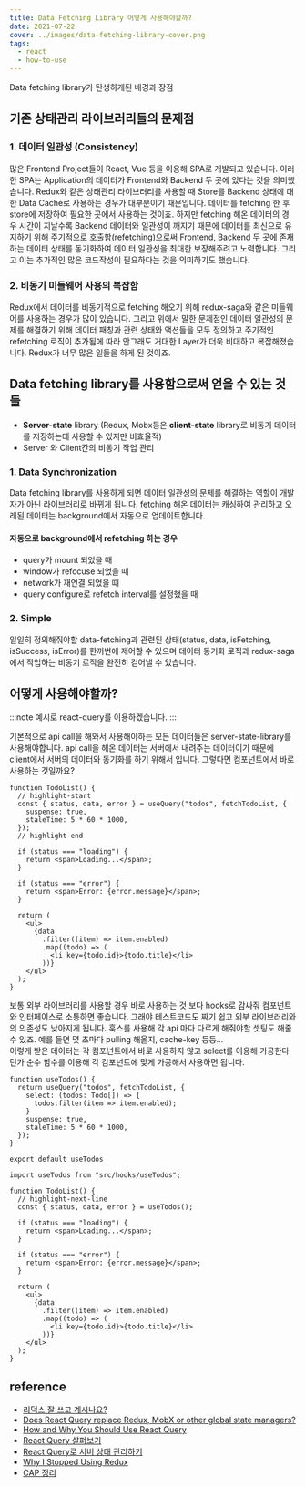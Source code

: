 ```yaml
---
title: Data Fetching Library 어떻게 사용해야할까?
date: 2021-07-22
cover: ../images/data-fetching-library-cover.png
tags:
  - react
  - how-to-use
---
```


Data fetching library가 탄생하게된 배경과 장점

<!--truncate-->

## 기존 상태관리 라이브러리들의 문제점

### 1. 데이터 일관성 (Consistency)

많은 Frontend Project들이 React, Vue 등을 이용해 SPA로 개발되고 있습니다. 이러한 SPA는 Application의 데이터가 Frontend와 Backend 두 곳에 있다는 것을 의미했습니다. Redux와 같은 상태관리 라이브러리를 사용할 때 Store를 Backend 상태에 대한 Data Cache로 사용하는 경우가 대부분이기 때문입니다. 데이터를 fetching 한 후 store에 저장하여 필요한 곳에서 사용하는 것이죠. 하지만 fetching 해온 데이터의 경우 시간이 지날수록 Backend 데이터와 일관성이 깨지기 때문에 데이터를 최신으로 유지하기 위해 주기적으로 호출함(refetching)으로써 Frontend, Backend 두 곳에 존재하는 데이터 상태를 동기화하여 데이터 일관성을 최대한 보장해주려고 노력합니다. 그리고 이는 추가적인 많은 코드작성이 필요하다는 것을 의미하기도 했습니다.

### 2. 비동기 미들웨어 사용의 복잡함

Redux에서 데이터를 비동기적으로 fetching 해오기 위해 redux-saga와 같은 미들웨어를 사용하는 경우가 많이 있습니다. 그리고 위에서 말한 문제점인 데이터 일관성의 문제를 해결하기 위해 데이터 패칭과 관련 상태와 액션들을 모두 정의하고 주기적인 refetching 로직이 추가됨에 따라 안그래도 거대한 Layer가 더욱 비대하고 복잡해졌습니다. Redux가 너무 많은 일들을 하게 된 것이죠.

## Data fetching library를 사용함으로써 얻을 수 있는 것들

- **Server-state** library (Redux, Mobx등은 **client-state** library로 비동기 데이터를 저장하는데 사용할 수 있지만 비효율적)
- Server 와 Client간의 비동기 작업 관리

### 1. Data Synchronization

Data fetching library를 사용하게 되면 데이터 일관성의 문제를 해결하는 역할이 개발자가 아닌 라이브러리로 바뀌게 됩니다. fetching 해온 데이터는 캐싱하여 관리하고 오래된 데이터는 background에서 자동으로 업데이트합니다.

#### 자동으로 background에서 refetching 하는 경우

- query가 mount 되었을 때
- window가 refocuse 되었을 때
- network가 재연결 되었을 떄
- query configure로 refetch interval를 설정했을 때

### 2. Simple

일일히 정의해줘야할 data-fetching과 관련된 상태(status, data, isFetching, isSuccess, isError)를 한꺼번에 제어할 수 있으며 데이터 동기화 로직과 redux-saga에서 작업하는 비동기 로직을 완전히 걷어낼 수 있습니다.

## 어떻게 사용해야할까?

:::note
예시로 react-query를 이용하겠습니다.
:::

기본적으로 api call을 해와서 사용해야하는 모든 데이터들은 server-state-library를 사용해야합니다. api call을 해온 데이터는 서버에서 내려주는 데이터이기 때문에 client에서 서버의 데이터와 동기화를 하기 위해서 입니다. 그렇다면 컴포넌트에서 바로 사용하는 것일까요?

```tsx title="/src/components/TodoList.tsx"
function TodoList() {
  // highlight-start
  const { status, data, error } = useQuery("todos", fetchTodoList, {
    suspense: true,
    staleTime: 5 * 60 * 1000,
  });
  // highlight-end

  if (status === "loading") {
    return <span>Loading...</span>;
  }

  if (status === "error") {
    return <span>Error: {error.message}</span>;
  }

  return (
    <ul>
      {data
        .filter((item) => item.enabled)
        .map((todo) => (
          <li key={todo.id}>{todo.title}</li>
        ))}
    </ul>
  );
}
```

보통 외부 라이브러리를 사용할 경우 바로 사용하는 것 보다 hooks로 감싸줘 컴포넌트와 인터페이스로 소통하면 좋습니다. 그래야 테스트코드도 짜기 쉽고 외부 라이브러리와의 의존성도 낮아지게 됩니다. 훅스를 사용해 각 api 마다 다르게 해줘야할 셋팅도 해줄 수 있죠. 예를 들면 몇 초마다 pulling 해올지, cache-key 등등...  
이렇게 받은 데이터는 각 컴포넌트에서 바로 사용하지 않고 select를 이용해 가공한다던가 순수 함수를 이용해 각 컴포넌트에 맞게 가공해서 사용하면 됩니다.

```tsx title="/src/hooks/useTodos"
function useTodos() {
  return useQuery("todos", fetchTodoList, {
    select: (todos: Todo[]) => {
      todos.filter(item => item.enabled);
    }
    suspense: true,
    staleTime: 5 * 60 * 1000,
  });
}

export default useTodos
```

```tsx title="/src/components/TodoList.tsx"
import useTodos from "src/hooks/useTodos";

function TodoList() {
  // highlight-next-line
  const { status, data, error } = useTodos();

  if (status === "loading") {
    return <span>Loading...</span>;
  }

  if (status === "error") {
    return <span>Error: {error.message}</span>;
  }

  return (
    <ul>
      {data
        .filter((item) => item.enabled)
        .map((todo) => (
          <li key={todo.id}>{todo.title}</li>
        ))}
    </ul>
  );
}
```

## reference

- [리덕스 잘 쓰고 계시나요?](https://ridicorp.com/story/how-to-use-redux-in-ridi/)
- [Does React Query replace Redux, MobX or other global state managers?](https://react-query.tanstack.com/guides/does-this-replace-client-state)
- [How and Why You Should Use React Query](https://blog.bitsrc.io/how-to-start-using-react-query-4869e3d5680d)
- [React Query 살펴보기](https://maxkim-j.github.io/posts/react-query-preview)
- [React Query로 서버 상태 관리하기](https://blog.rhostem.com/posts/2021-02-01T00:00:00.000Z)
- [Why I Stopped Using Redux](https://dev.to/g_abud/why-i-quit-redux-1knl)
- [CAP 정리](https://ko.wikipedia.org/wiki/CAP_%EC%A0%95%EB%A6%AC)

